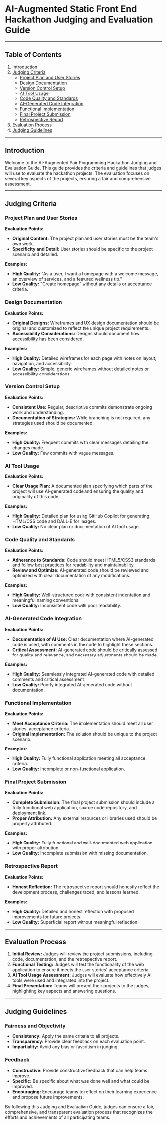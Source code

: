 # AI-Augmented Static Front End Hackathon Judging and Evaluation Guide

---

## Table of Contents
1. [Introduction](#introduction)
2. [Judging Criteria](#judging-criteria)
    - [Project Plan and User Stories](#project-plan-and-user-stories)
    - [Design Documentation](#design-documentation)
    - [Version Control Setup](#version-control-setup)
    - [AI Tool Usage](#ai-tool-usage)
    - [Code Quality and Standards](#code-quality-and-standards)
    - [AI-Generated Code Integration](#ai-generated-code-integration)
    - [Functional Implementation](#functional-implementation)
    - [Final Project Submission](#final-project-submission)
    - [Retrospective Report](#retrospective-report)
3. [Evaluation Process](#evaluation-process)
4. [Judging Guidelines](#judging-guidelines)

---

## Introduction

Welcome to the AI-Augmented Pair Programming Hackathon Judging and Evaluation Guide. This guide provides the criteria and guidelines that judges will use to evaluate the hackathon projects. The evaluation focuses on several key aspects of the projects, ensuring a fair and comprehensive assessment.

---

## Judging Criteria

### Project Plan and User Stories

**Evaluation Points:**
- **Original Content:** The project plan and user stories must be the team's own work. 
- **Specificity and Detail:** User stories should be specific to the project scenario and detailed.

**Examples:**
- **High Quality:** "As a user, I want a homepage with a welcome message, an overview of services, and a featured wellness tip."
- **Low Quality:** "Create homepage" without any details or acceptance criteria.

### Design Documentation

**Evaluation Points:**
- **Original Designs:** Wireframes and UX design documentation should be original and customized to reflect the unique project requirements.
- **Accessibility Considerations:** Designs should document how accessibility has been considered.

**Examples:**
- **High Quality:** Detailed wireframes for each page with notes on layout, navigation, and accessibility.
- **Low Quality:** Simple, generic wireframes without detailed notes or accessibility considerations.

### Version Control Setup

**Evaluation Points:**
- **Consistent Use:** Regular, descriptive commits demonstrate ongoing work and understanding.
- **Documentation of Strategies:** While branching is not required, any strategies used should be documented.

**Examples:**
- **High Quality:** Frequent commits with clear messages detailing the changes made.
- **Low Quality:** Few commits with vague messages.

### AI Tool Usage

**Evaluation Points:**
- **Clear Usage Plan:** A documented plan specifying which parts of the project will use AI-generated code and ensuring the quality and originality of this code.

**Examples:**
- **High Quality:** Detailed plan for using GitHub Copilot for generating HTML/CSS code and DALL-E for images.
- **Low Quality:** No clear plan or documentation of AI tool usage.

### Code Quality and Standards

**Evaluation Points:**
- **Adherence to Standards:** Code should meet HTML5/CSS3 standards and follow best practices for readability and maintainability.
- **Review and Optimize:** AI-generated code should be reviewed and optimized with clear documentation of any modifications.

**Examples:**
- **High Quality:** Well-structured code with consistent indentation and meaningful naming conventions.
- **Low Quality:** Inconsistent code with poor readability.

### AI-Generated Code Integration

**Evaluation Points:**
- **Documentation of AI Use:** Clear documentation where AI-generated code is used, with comments in the code to highlight these sections.
- **Critical Assessment:** AI-generated code should be critically assessed for quality and relevance, and necessary adjustments should be made.

**Examples:**
- **High Quality:** Seamlessly integrated AI-generated code with detailed comments and critical assessment.
- **Low Quality:** Poorly integrated AI-generated code without documentation.

### Functional Implementation

**Evaluation Points:**
- **Meet Acceptance Criteria:** The implementation should meet all user stories' acceptance criteria.
- **Original Implementation:** The solution should be unique to the project scenario.

**Examples:**
- **High Quality:** Fully functional application meeting all acceptance criteria.
- **Low Quality:** Incomplete or non-functional application.

### Final Project Submission

**Evaluation Points:**
- **Complete Submission:** The final project submission should include a fully functional web application, source code repository, and deployment link.
- **Proper Attribution:** Any external resources or libraries used should be properly attributed.

**Examples:**
- **High Quality:** Fully functional and well-documented web application with proper attribution.
- **Low Quality:** Incomplete submission with missing documentation.

### Retrospective Report

**Evaluation Points:**
- **Honest Reflection:** The retrospective report should honestly reflect the development process, challenges faced, and lessons learned.

**Examples:**
- **High Quality:** Detailed and honest reflection with proposed improvements for future projects.
- **Low Quality:** Superficial report without meaningful reflection.

---

## Evaluation Process

1. **Initial Review:** Judges will review the project submissions, including code, documentation, and the retrospective report.
2. **Functional Testing:** Judges will test the functionality of the web application to ensure it meets the user stories' acceptance criteria.
3. **AI Tool Usage Assessment:** Judges will evaluate how effectively AI tools were used and integrated into the project.
4. **Final Presentation:** Teams will present their projects to the judges, highlighting key aspects and answering questions.

---

## Judging Guidelines

### Fairness and Objectivity

- **Consistency:** Apply the same criteria to all projects.
- **Transparency:** Provide clear feedback on each evaluation point.
- **Impartiality:** Avoid any bias or favoritism in judging.

### Feedback

- **Constructive:** Provide constructive feedback that can help teams improve.
- **Specific:** Be specific about what was done well and what could be improved.
- **Encouraging:** Encourage teams to reflect on their learning experience and propose future improvements.

By following this Judging and Evaluation Guide, judges can ensure a fair, comprehensive, and transparent evaluation process that recognizes the efforts and achievements of all participating teams.
